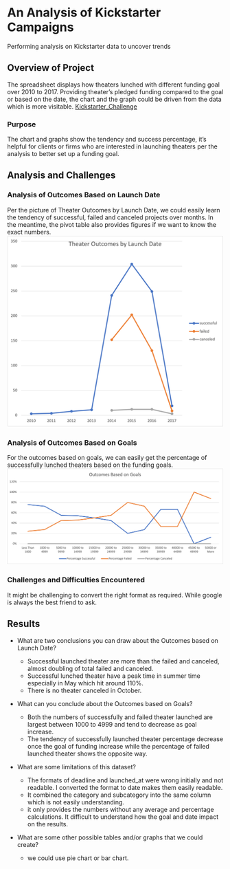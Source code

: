 # An Analysis of Kickstarter Campaigns
Performing analysis on Kickstarter data to uncover trends

## Overview of Project

The spreadsheet displays how theaters lunched with different funding goal over 2010 to 2017. Providing theater’s pledged funding compared to the goal or based on the date, the chart and the graph could be driven from the data which is more visitable. 
[Kickstarter_Challenge](/Kickstarter_Challenge.xlsx)

### Purpose

The chart and graphs show the tendency and success percentage, it’s helpful for clients or firms who are interested in launching theaters per the analysis to better set up a funding goal.

## Analysis and Challenges


### Analysis of Outcomes Based on Launch Date

Per the picture of Theater Outcomes by Launch Date, we could easily learn the tendency of successful, failed and canceled projects over months. In the meantime, the pivot table also provides figures if we want to know the exact numbers.
![Theater_Outcomes_vs_Launch](/Theater_Outcomes_vs_Launch.png)

### Analysis of Outcomes Based on Goals

For the outcomes based on goals, we can easily get the percentage of successfully lunched theaters based on the funding goals.
![Outcomes_vs_Goals](/Outcomes_vs_Goals.png)

### Challenges and Difficulties Encountered

It might be challenging to convert the right format as required. While google is always the best friend to ask. 

## Results

- What are two conclusions you can draw about the Outcomes based on Launch Date?

  - Successful launched theater are more than the failed and canceled, almost doubling of total failed and canceled.
  - Successful lunched theater have a peak time in summer time especially in May which hit around 110%.
  - There is no theater canceled in October.

- What can you conclude about the Outcomes based on Goals?
  - Both the numbers of successfully and failed theater launched are largest between 1000 to 4999 and tend to decrease as goal increase.
  - The tendency of successfully launched theater percentage decrease once the goal of funding increase while the percentage of failed launched theater shows the opposite way.

- What are some limitations of this dataset?
  - The formats of deadline and launched_at were wrong initially and not readable. I converted the format to date makes them easily readable.
  - It combined the category and subcategory into the same column which is not easily understanding.
  - it only provides the numbers without any average and percentage calculations. It difficult to understand how the goal and date impact on the results.

- What are some other possible tables and/or graphs that we could create?
  - we could use pie chart or bar chart.
